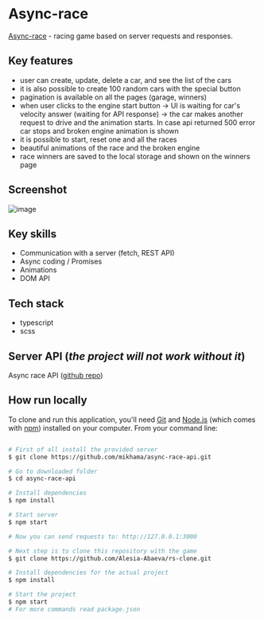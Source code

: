 # Async-race

[Async-race](https://lgklsv-async-race.netlify.app/) - racing game based on server requests and responses.

## Key features

- user can create, update, delete a car, and see the list of the cars
- it is also possible to create 100 random cars with the special button
- pagination is available on all the pages (garage, winners)
- when user clicks to the engine start button -> UI is waiting for car's velocity answer (waiting for API response) -> the car makes another request to drive and the animation starts. In case api returned 500 error car stops and broken engine animation is shown
- it is possible to start, reset one and all the races
- beautiful animations of the race and the broken engine
- race winners are saved to the local storage and shown on the winners page

## Screenshot

![image](https://user-images.githubusercontent.com/101424508/213935932-b9d01cd7-5afb-4a2b-a519-a4cd7cd85ebe.png)

## Key skills

- Communication with a server (fetch, REST API)
- Async coding / Promises
- Animations
- DOM API

## Tech stack

- typescript
- scss

## Server API (_the project will not work without it_)

Async race API ([github repo](https://github.com/mikhama/async-race-api))

## How run locally

To clone and run this application, you'll need [Git](https://git-scm.com) and [Node.js](https://nodejs.org/en/download/) (which comes with [npm](http://npmjs.com)) installed on your computer. From your command line:

```bash

# First of all install the provided server
$ git clone https://github.com/mikhama/async-race-api.git

# Go to downloaded folder
$ cd async-race-api

# Install dependencies
$ npm install

# Start server
$ npm start

# Now you can send requests to: http://127.0.0.1:3000

# Next step is to clone this repository with the game
$ git clone https://github.com/Alesia-Abaeva/rs-clone.git

# Install dependencies for the actual project
$ npm install

# Start the project
$ npm start
# For more commands read package.json
```

